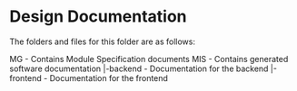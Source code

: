 # Design Documentation

The folders and files for this folder are as follows:

MG - Contains Module Specification documents
MIS - Contains generated software documentation
|-backend  - Documentation for the backend
|-frontend - Documentation for the frontend
